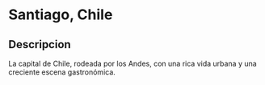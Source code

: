 # Santiago, Chile

## Descripcion
La capital de Chile, rodeada por los Andes, con una rica vida urbana y una creciente escena gastronómica.

